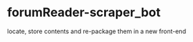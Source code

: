 forumReader-scraper_bot
=======================

locate, store contents and re-package them in a new front-end
